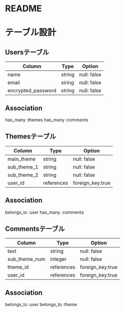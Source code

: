 # README

# テーブル設計

## Usersテーブル

| Column             | Type   | Option      | 
| ------------------ | ------ | ----------- | 
| name               | string | null: false | 
| email              | siring | null: false | 
| encrypted_password | string | null: false | 

## Association
has_many :themes
has_many :comments

## Themesテーブル

| Column            | Type       | Option           | 
| ----------------- | ---------- | -----------------| 
| main_theme        | string     | null: false      | 
| sub_theme_1       | string     | null: false      | 
| sub_theme_2       | string     | null: false      | 
| user_id           |references  | foreign_key:true | 

## Association
belongs_to :user
has_many :comments

## Commentsテーブル

| Column        | Type       | Option           | 
| ------------- | ---------- | ---------------- | 
| text          | string     | null: false      | 
| sub_theme_num | integer    | null: false      | 
| theme_id      | references | foreign_key:true | 
| user_id       | references | foreign_key:true | 

## Association
belongs_to :user
belongs_to :theme
